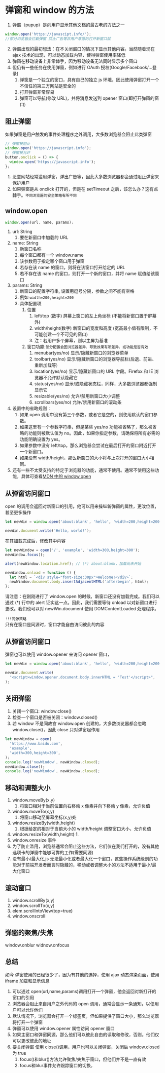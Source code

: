 # 弹窗和 window 的方法

1. 弹窗（pupup）是向用户显示其他文档的最古老的方法之一

```js
window.open('https://javascipt.info/');
//部分浏览器会拦截弹窗 防止广告等非用户意愿的打开新窗口就
```

2. 弹窗出现的最初想法：在不关闭窗口的情况下显示其他内容。当然随着现在 ajax 技术的出现，可以动态加载内容，使得弹窗使用率降低
3. 弹窗在移动设备上非常棘手，因为移动设备无法同时显示多个窗口
4. 但仍有一些任务在使用弹窗，例如进行 OAuth 授权(Google/Facebook/...登录)
   1. 弹窗是一个独立的窗口，具有自己的独立 js 环境，因此使用弹窗打开一个不信任的第三方网站是安全的
   2. 打开弹窗非常容易
   3. 弹窗可以导航(修改 URL)，并将消息发送到 opener 窗口(即打开弹窗的窗口)

## 阻止弹窗

如果弹窗是用户触发的事件处理程序之外调用，大多数浏览器会阻止此类弹窗

```js
// 弹窗被阻止
window.open('https://javascript.info');
// 弹窗被允许
button.onclick = () => {
  window.open('https://javascript.info');
};
```

1. 恶意网站经常滥用弹窗，弹出广告等，因此大多数浏览器都会通过阻止弹窗来保护用户
2. 如果弹窗是从 onclick 打开的，但是在 setTimeout 之后，该怎么办？这有点棘手。`不同浏览器的安全策略有所不同`

## window.open

```js
window.open(url, name, params);
```

1. url: String
   1. 要在新窗口中加载的 URL
2. name: String
   1. 新窗口名称
   2. 每个窗口都有一个 window.name
   3. 该参数用于指定哪个窗口用于弹窗
   4. 若存在该 name 的窗口，则将在该窗口打开给定的 URL
   5. 若不存在该 name 的窗口，则打开一个新的窗口，并将 name 赋值给该窗口
3. params: String
   1. 新窗口的配置字符串, 设置用逗号分隔，参数之间不能有空格
   2. 例如 `width=200,height=200`
   3. 具体配置项
      1. 位置
         1. left/top (数字) 屏幕上窗口的左上角坐标 (不能将新窗口置于屏幕外)
         2. width/height(数字) 新窗口的宽度和高度 (宽高最小值有限制，不可能创建一个不可见的窗口)
         3. 注：若用户多个屏幕，则以主屏为基准
      2. 窗口功能 `部分配置会因浏览器差异，导致效果有所差异，或功能是否有效`
         1. menubar(yes/no) 显示/隐藏新窗口的浏览器菜单
         2. toolbar(yes/no) 显示/隐藏新窗口的浏览器导航栏(后退、前进、重新加载等)
         3. location(yes/no) 显示/隐藏新窗口的 URL 字段。Firefox 和 IE 浏览器不允许默认隐藏它
         4. status(yes/no) 显示/或隐藏状态栏，同样，大多数浏览器都强制显示它
         5. resizable(yes/no) 允许/禁用新窗口大小调整
         6. scrollbars(yes/no) 允许/禁用新窗口的滚动条
4. 设置中的省略规则：
   1. 如果 open 调用中没有第三个参数，或者它是空的，则使用默认的窗口参数。
   2. 如果这里有一个参数字符串，但是某些 yes/no 功能被省略了，那么被省略的功能则被默认值为 no。因此，如果你指定参数，请确保将所有必需的功能明确设置为 yes。
   3. 如果参数中没有 left/top，那么浏览器会尝试在最后打开的窗口附近打开一个新窗口。
   4. 如果没有 width/height，那么新窗口的大小将与上次打开的窗口大小相同。
5. 还有一些不太受支持的特定于浏览器的功能，通常不使用。通常不使用这些功能，具体可查看[MDN 中的 window.open](https://developer.mozilla.org/zh-CN/docs/Web/API/Window/open)

## 从弹窗访问窗口

open 的调用会返回对新窗口的引用，他可以用来操纵新弹窗的属性，更改位置，甚至更多操作

```js
let newWin = window.open('about:blank', 'hello', 'width=200,height=200');

newWin.document.write('Hello, world!');
```

在其加载完成后，修改其中内容

```js
let newWindow = open('/', 'example', 'width=300,height=300');
newWindow.focus();

alert(newWindow.location.href); // (*) about:blank，加载尚未开始

newWindow.onload = function () {
  let html = `<div style="font-size:30px">Welcome!</div>`;
  newWindow.document.body.insertAdjacentHTML('afterbegin', html);
};
```

请注意：在刚刚进行了 window.open 的时候，新窗口还没有加载完成。我们可以通过 (\*) 行中的 alert 证实这一点。因此，我们需要等待 onload 以对新窗口进行更改。我们也可以对 newWin.document 使用 DOMContentLoaded 处理程序。

`!!!同源策略`  
只有在窗口是同源时，窗口才能自由访问彼此的内容

## 从弹窗访问窗口

弹窗也可以使用 window.opener 来访问 opener 窗口，

```js
let newWin = window.open('about:blank', 'hello', 'width=200,height=200');

newWin.document.write(
  "<script>window.opener.document.body.innerHTML = 'Test'</script>",
);
```

## 关闭弹窗

1. 关闭一个窗口: window.close()
2. 检查一个窗口是否被关闭：window.closed()
3. 若 window 不是同故宫 window.open 创建的，大多数浏览器都会忽略 window.close()，因此 close 只对弹窗起作用

```js
let newWindow = open(
  'https://www.baidu.com',
  'example',
  'width=300,height=300',
);
console.log('newWindow', newWindow.closed);
newWindow.close();
console.log('newWindow', newWindow.closed);
```

## 移动和调整大小

1. window.moveBy(x,y)
   1. 将窗口相对于当前位置向右移动 x 像素并向下移动 y 像素，允许负值
2. window.moveTo(x,y)
   1. 将窗口移动至屏幕坐标(x,y)处
3. window.resizeBy(width,height)
   1. 根据给定的相对于当前大小的 width/height 调整窗口大小，允许负值
4. window.resizeTo(width,height)
   1.
5. window.onresize 事件
6. 为了防止滥用，浏览器通常会阻止这些方法，它们仅在我们打开的，没有其他选项卡的弹窗中能够可靠的工作(需要同源)
7. 没有最小/最大化,js 无法最小化或者最大化一个窗口，这些操作系统级别的功能对于前端开发者而言时隐藏的，移动或者调整大小的方法不适用于最小/最大化窗口

## 滚动窗口

1. window.scrollBy(x,y)
2. window.scrollTo(x,y)
3. elem.scrollIntoView(top=true)
4. window.onscroll

## 弹窗的聚焦/失焦

window.onblur widnow.onfocus

## 总结

如今 弹窗使用的已经很少了，因为有其他的选择，使用 ajax 动态渲染页面，使用 iframe 加载和显示信息

1. 可以通过 open(url,name,params)调用打开一个弹窗，他会返回对新打开的窗口的引用
2. 浏览器会阻止来自用户之外代码的 open 调用，通常会显示一条通知，以便用户可以允许他们
3. 默认情况下，浏览器会打开一个标签页，但如果提供了窗口大小，那么浏览器将打开一个弹窗
4. 弹窗可以使用 window.opener 属性访问 opener 窗口
5. 如果主窗口和弹窗同源，那么他们可以彼此自由的读取和修改，否则，他们仅可以更改彼此的地址
6. 要关闭弹窗 使用 close()调用，用户也可以关闭弹窗，关闭后 window.closed 为 true
    1. focus()和blur()方法允许聚焦/失焦于窗口，但他们并不是一直有效
    2. focus和blur事件允许跟踪窗口的切换，